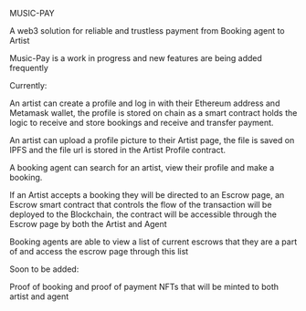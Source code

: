 MUSIC-PAY

A web3 solution for reliable and trustless payment from Booking agent to Artist

Music-Pay is a work in progress and new features are being added frequently


Currently:

An artist can create a profile and log in with their Ethereum address and Metamask wallet, the profile is stored on chain as a smart contract holds the logic to receive and store bookings and receive and transfer payment.

An artist can upload a profile picture to their Artist page, the file is saved on IPFS and the file url is stored in the Artist Profile contract.

A booking agent can search for an artist, view their profile and make a booking.

If an Artist accepts a booking they will be directed to an Escrow page, an Escrow smart contract that controls the flow of the transaction will be deployed to the Blockchain, the contract will be accessible through the Escrow page by both the Artist and Agent 

Booking agents are able to view a list of current escrows that they are a part of and access the escrow page through this list


Soon to be added:

Proof of booking and proof of payment NFTs that will be minted to both artist and agent
